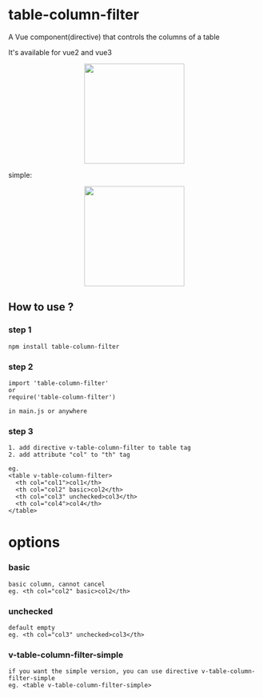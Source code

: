 # table-column-filter

A Vue component(directive) that controls the columns of a table

It's available for vue2 and vue3


<p align="center">
  <img width="200" src="https://mytijian-img.oss-cn-hangzhou.aliyuncs.com/official-web/table-column-filter-demo.png">
</p>

simple:
<p align="center">
  <img width="200" src="https://mytijian-img.oss-cn-hangzhou.aliyuncs.com/official-web/table-column-filter-demo-simple.png">
</p>

## How to use ?
### step 1
```
npm install table-column-filter
```

### step 2
```
import 'table-column-filter'
or
require('table-column-filter')

in main.js or anywhere
```

### step 3
```
1. add directive v-table-column-filter to table tag
2. add attribute "col" to "th" tag

eg.
<table v-table-column-filter>
  <th col="col1">col1</th>
  <th col="col2" basic>col2</th>
  <th col="col3" unchecked>col3</th>
  <th col="col4">col4</th>
</table>
```

# options

### basic
```
basic column, cannot cancel
eg. <th col="col2" basic>col2</th>
```

### unchecked
```
default empty
eg. <th col="col3" unchecked>col3</th>
```

### v-table-column-filter-simple
```
if you want the simple version, you can use directive v-table-column-filter-simple
eg. <table v-table-column-filter-simple>
```
